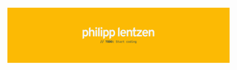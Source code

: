 [![Banner](https://raw.githubusercontent.com/philipplentzen/philipplentzen/main/banner.jpg "Banner")](https://philipplentzen.dev/)
